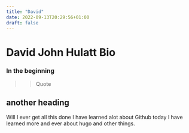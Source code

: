 ```yaml
---
title: "David"
date: 2022-09-13T20:29:56+01:00
draft: false
---
```

# David John Hulatt Bio
### In the beginning
>> Quote
## another heading 
Will I ever get all this done
I have learned alot about Github today
I have learned more and ever about hugo and other things.
